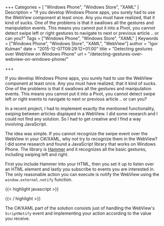 +++
Categories = [ "Windows Phone", "Windows Store", "XAML" ]
Description = "If you develop Windows Phone apps, you surely had to use the WebView component at least once. Any you must have realized, that it kind of sucks. One of the problems is that it swallows all the gestures and manipulation events. This means you cannot put it into a Pivot, you cannot detect swipe left or right gestures to navigate to next or previous article .. or can you?"
Tags = ["Windows Phone", "Windows Store", "XAML" ]
Keywords = ["Windows Phone", "Windows Store", "XAML", "WebView"]
author = "Igor Kulman"
date = "2015-12-07T09:29:12+01:00"
title = "Detecting gestures over WebView on Windows Phone"
url = "/detecting-gestures-over-webview-on-windows-phone/"

+++

If you develop Windows Phone apps, you surely had to use the WebView component at least once. Any you must have realized, that it kind of sucks. One of the problems is that it swallows all the gestures and manipulation events. This means you cannot put it into a Pivot, you cannot detect swipe left or right events to navigate to next or previous article .. or can you?

In a recent project, I had to implement exactly the mentioned functionality, swiping between articles displayed in a WebView. I did some research and I could not find any solution. So I had to get creative and I find a way involving JavaScript.

<!--more-->

The idea was simple. If you cannot recognize the swipe event over the WebView in your C#/XAML, why not try to recognize them in the WebView? I did some research and found a JavaScript library that works on Windows Phone. The library is [Hammer](https://hammerjs.github.io/) and it recognizes all the basic gestures, including swiping left and right.

First you include Hammer into your HTML, then you set it up to listen over an HTML element and lastly you subscribe to events you are interested in. The only reasonable action you can execute is notify the WebView using the `window.external.notify` function.

{{< highlight javascript >}}
<script src="https://hammerjs.github.io/dist/hammer.min.js"></script>
<script type="text/javascript">
    window.onload = function() {
        var hammertime = new Hammer(document.getElementById("text"));
        hammertime.get('swipe').set({ direction: Hammer.DIRECTION_HORIZONTAL });
        hammertime.on('swipeleft', function (ev) {
            window.external.notify('left');
        });
        hammertime.on('swiperight', function (ev) {
            window.external.notify('right');
        });
    }
</script>
{{< / highlight >}}

The C#/XAML part of the solution consists just of handling the WebView's `ScriptNotify` event and implementing your action according to the value you receive.
